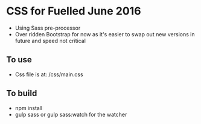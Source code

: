 # CSS for Fuelled June 2016

- Using Sass pre-processor
- Over ridden Bootstrap for now as it's easier to swap out new versions in future and speed not critical

## To use

- Css file is at: /css/main.css

## To build

- npm install
- gulp sass or gulp sass:watch for the watcher
